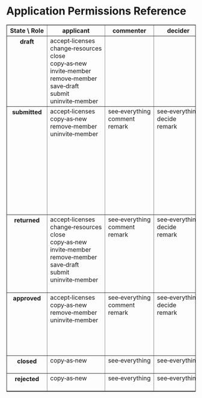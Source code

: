 # Application Permissions Reference

<table border="1">
    <tr>
        <th>State \ Role</th>
        <th>applicant</th>
        <th>commenter</th>
        <th>decider</th>
        <th>everyone‑else</th>
        <th>handler</th>
        <th>member</th>
        <th>past‑commenter</th>
        <th>past‑decider</th>
        <th>reporter</th>
    </tr>
    <tr>
        <th valign="top">draft</th>
        <td valign="top">
            <!-- role: applicant -->
            <div>accept‑licenses</div>
            <div>change‑resources</div>
            <div>close</div>
            <div>copy‑as‑new</div>
            <div>invite‑member</div>
            <div>remove‑member</div>
            <div>save‑draft</div>
            <div>submit</div>
            <div>uninvite‑member</div>
        </td>
        <td valign="top">
            <!-- role: commenter -->
        </td>
        <td valign="top">
            <!-- role: decider -->
        </td>
        <td valign="top">
            <!-- role: everyone-else -->
            <div>accept‑invitation</div>
        </td>
        <td valign="top">
            <!-- role: handler -->
        </td>
        <td valign="top">
            <!-- role: member -->
            <div>accept‑licenses</div>
            <div>copy‑as‑new</div>
        </td>
        <td valign="top">
            <!-- role: past-commenter -->
        </td>
        <td valign="top">
            <!-- role: past-decider -->
        </td>
        <td valign="top">
            <!-- role: reporter -->
            <div>see‑everything</div>
            <div>remark</div>
        </td>
    </tr>
    <tr>
        <th valign="top">submitted</th>
        <td valign="top">
            <!-- role: applicant -->
            <div>accept‑licenses</div>
            <div>copy‑as‑new</div>
            <div>remove‑member</div>
            <div>uninvite‑member</div>
        </td>
        <td valign="top">
            <!-- role: commenter -->
            <div>see‑everything</div>
            <div>comment</div>
            <div>remark</div>
        </td>
        <td valign="top">
            <!-- role: decider -->
            <div>see‑everything</div>
            <div>decide</div>
            <div>remark</div>
        </td>
        <td valign="top">
            <!-- role: everyone-else -->
            <div>accept‑invitation</div>
        </td>
        <td valign="top">
            <!-- role: handler -->
            <div>see‑everything</div>
            <div>add‑licenses</div>
            <div>add‑member</div>
            <div>approve</div>
            <div>change‑resources</div>
            <div>close</div>
            <div>invite‑member</div>
            <div>reject</div>
            <div>remark</div>
            <div>remove‑member</div>
            <div>request‑comment</div>
            <div>request‑decision</div>
            <div>return</div>
            <div>uninvite‑member</div>
        </td>
        <td valign="top">
            <!-- role: member -->
            <div>accept‑licenses</div>
            <div>copy‑as‑new</div>
        </td>
        <td valign="top">
            <!-- role: past-commenter -->
            <div>see‑everything</div>
            <div>remark</div>
        </td>
        <td valign="top">
            <!-- role: past-decider -->
            <div>see‑everything</div>
            <div>remark</div>
        </td>
        <td valign="top">
            <!-- role: reporter -->
            <div>see‑everything</div>
            <div>remark</div>
        </td>
    </tr>
    <tr>
        <th valign="top">returned</th>
        <td valign="top">
            <!-- role: applicant -->
            <div>accept‑licenses</div>
            <div>change‑resources</div>
            <div>close</div>
            <div>copy‑as‑new</div>
            <div>invite‑member</div>
            <div>remove‑member</div>
            <div>save‑draft</div>
            <div>submit</div>
            <div>uninvite‑member</div>
        </td>
        <td valign="top">
            <!-- role: commenter -->
            <div>see‑everything</div>
            <div>comment</div>
            <div>remark</div>
        </td>
        <td valign="top">
            <!-- role: decider -->
            <div>see‑everything</div>
            <div>decide</div>
            <div>remark</div>
        </td>
        <td valign="top">
            <!-- role: everyone-else -->
            <div>accept‑invitation</div>
        </td>
        <td valign="top">
            <!-- role: handler -->
            <div>see‑everything</div>
            <div>add‑licenses</div>
            <div>add‑member</div>
            <div>change‑resources</div>
            <div>close</div>
            <div>invite‑member</div>
            <div>remark</div>
            <div>remove‑member</div>
            <div>request‑comment</div>
            <div>uninvite‑member</div>
        </td>
        <td valign="top">
            <!-- role: member -->
            <div>accept‑licenses</div>
            <div>copy‑as‑new</div>
        </td>
        <td valign="top">
            <!-- role: past-commenter -->
            <div>see‑everything</div>
            <div>remark</div>
        </td>
        <td valign="top">
            <!-- role: past-decider -->
            <div>see‑everything</div>
            <div>remark</div>
        </td>
        <td valign="top">
            <!-- role: reporter -->
            <div>see‑everything</div>
            <div>remark</div>
        </td>
    </tr>
    <tr>
        <th valign="top">approved</th>
        <td valign="top">
            <!-- role: applicant -->
            <div>accept‑licenses</div>
            <div>copy‑as‑new</div>
            <div>remove‑member</div>
            <div>uninvite‑member</div>
        </td>
        <td valign="top">
            <!-- role: commenter -->
            <div>see‑everything</div>
            <div>comment</div>
            <div>remark</div>
        </td>
        <td valign="top">
            <!-- role: decider -->
            <div>see‑everything</div>
            <div>decide</div>
            <div>remark</div>
        </td>
        <td valign="top">
            <!-- role: everyone-else -->
            <div>accept‑invitation</div>
        </td>
        <td valign="top">
            <!-- role: handler -->
            <div>see‑everything</div>
            <div>add‑member</div>
            <div>change‑resources</div>
            <div>close</div>
            <div>invite‑member</div>
            <div>remark</div>
            <div>remove‑member</div>
            <div>uninvite‑member</div>
        </td>
        <td valign="top">
            <!-- role: member -->
            <div>accept‑licenses</div>
            <div>copy‑as‑new</div>
        </td>
        <td valign="top">
            <!-- role: past-commenter -->
            <div>see‑everything</div>
            <div>remark</div>
        </td>
        <td valign="top">
            <!-- role: past-decider -->
            <div>see‑everything</div>
            <div>remark</div>
        </td>
        <td valign="top">
            <!-- role: reporter -->
            <div>see‑everything</div>
            <div>remark</div>
        </td>
    </tr>
    <tr>
        <th valign="top">closed</th>
        <td valign="top">
            <!-- role: applicant -->
            <div>copy‑as‑new</div>
        </td>
        <td valign="top">
            <!-- role: commenter -->
            <div>see‑everything</div>
        </td>
        <td valign="top">
            <!-- role: decider -->
            <div>see‑everything</div>
        </td>
        <td valign="top">
            <!-- role: everyone-else -->
        </td>
        <td valign="top">
            <!-- role: handler -->
            <div>see‑everything</div>
        </td>
        <td valign="top">
            <!-- role: member -->
            <div>copy‑as‑new</div>
        </td>
        <td valign="top">
            <!-- role: past-commenter -->
            <div>see‑everything</div>
            <div>remark</div>
        </td>
        <td valign="top">
            <!-- role: past-decider -->
            <div>see‑everything</div>
            <div>remark</div>
        </td>
        <td valign="top">
            <!-- role: reporter -->
            <div>see‑everything</div>
            <div>remark</div>
        </td>
    </tr>
    <tr>
        <th valign="top">rejected</th>
        <td valign="top">
            <!-- role: applicant -->
            <div>copy‑as‑new</div>
        </td>
        <td valign="top">
            <!-- role: commenter -->
            <div>see‑everything</div>
        </td>
        <td valign="top">
            <!-- role: decider -->
            <div>see‑everything</div>
        </td>
        <td valign="top">
            <!-- role: everyone-else -->
        </td>
        <td valign="top">
            <!-- role: handler -->
            <div>see‑everything</div>
        </td>
        <td valign="top">
            <!-- role: member -->
            <div>copy‑as‑new</div>
        </td>
        <td valign="top">
            <!-- role: past-commenter -->
            <div>see‑everything</div>
            <div>remark</div>
        </td>
        <td valign="top">
            <!-- role: past-decider -->
            <div>see‑everything</div>
            <div>remark</div>
        </td>
        <td valign="top">
            <!-- role: reporter -->
            <div>see‑everything</div>
            <div>remark</div>
        </td>
    </tr>
</table>